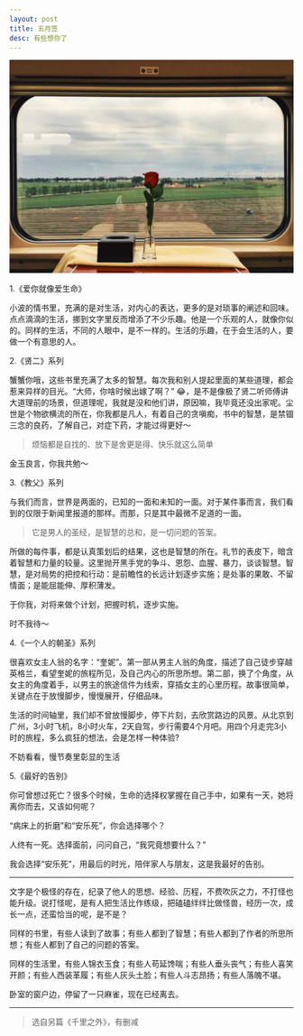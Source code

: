 ```yaml
---
layout: post
title: 五月签
desc: 有些想你了
---
```


![](/images/2016_05/away.jpg)

1.《爱你就像爱生命》

小波的情书里，充满的是对生活，对内心的表达，更多的是对琐事的阐述和回味。点点滴滴的生活，挪到文字里反而增添了不少乐趣。他是一个乐观的人，就像你似的。同样的生活，不同的人眼中，是不一样的。生活的乐趣，在于会生活的人，要做一个有意思的人。

2.《贤二》系列

蟹蟹你哦，这些书里充满了太多的智慧。每次我和别人提起里面的某些道理，都会惹来异样的目光。“大师，你啥时候出嫁了啊？” 😂，是不是像极了贤二听师傅讲大道理前的场景，但道理呢，我就是没和他们讲，原因嘛，我毕竟还没出家呢。尘世是个物欲横流的所在，你我都是凡人，有着自己的贪嗔痴，书中的智慧，是禁锢三念的良药，了解自己，对症下药，才能过得更好～

> 烦恼都是自找的、放下是舍更是得、快乐就这么简单

金玉良言，你我共勉～

3.《教父》系列

与我们而言，世界是两面的，已知的一面和未知的一面。对于某件事而言，我们看到的仅限于新闻里报道的那样。而那，只是其中最微不足道的一面。

> 它是男人的圣经，是智慧的总和，是一切问题的答案。

所做的每件事，都是认真策划后的结果，这也是智慧的所在。礼节的表皮下，暗含着智慧和力量的较量。这里抛开黑手党的争斗、恩怨、血腥、暴力，谈谈智慧。智慧，是对局势的把控和行动：是前瞻性的长远计划逐步实施；是处事的果敢、不留情面；是能屈能伸、厚积薄发。

于你我，对将来做个计划，把握时机，逐步实施。

时不我待～

4.《一个人的朝圣》系列

很喜欢女主人翁的名字：“奎妮”。第一部从男主人翁的角度，描述了自己徒步穿越英格兰，看望奎妮的旅程所见，及自己内心的所思所想。第二部，换了个角度，从女主的角度着手，以男主的旅途信件为线索，穿插女主的心里历程。故事很简单，关键点在于放慢脚步，慢慢展开，仔细品味。

生活的时间轴里，我们却不曾放慢脚步，停下片刻，去欣赏路边的风景。从北京到广州，3小时飞机，8小时火车，2天自驾，步行需要4个月吧。用四个月走完3小时的旅程，多么疯狂的想法，会是怎样一种体验?

不妨看看，慢节奏里彰显的生活

5.《最好的告别》 

你可曾想过死亡？很多个时候，生命的选择权掌握在自己手中，如果有一天，她将离你而去，又该如何呢？

“病床上的折磨”和“安乐死”，你会选择哪个？

人终有一死。选择面前，问问自己，“我究竟想要什么？” 

我会选择“安乐死”，用最后的时光，陪伴家人与朋友，这是我最好的告别。

---
文字是个极怪的存在，纪录了他人的思想、经验、历程，不费吹灰之力，不打怪也能升级。说打怪呢，是有人把生活比作练级，把磕磕绊绊比做怪兽，经历一次，成长一点，还蛮恰当的呢，是不是？

同样的书里，有些人读到了故事；有些人都到了智慧；有些人都到了作者的所思所想；有些人都到了自己的问题的答案。

同样的生活里，有些人锦衣玉食；有些人苟延馋喘；有些人垂头丧气；有些人喜笑开颜；有些人西装革履；有些人灰头土脸；有些人斗志昂扬；有些人落魄不堪。

卧室的窗户边，停留了一只麻雀，现在已经离去。

---

> 选自另篇《千里之外》，有删减
